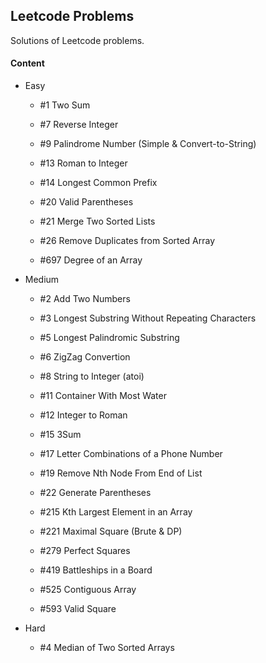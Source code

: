 ## Leetcode Problems

Solutions of Leetcode problems.

#### Content

- Easy

	- #1 Two Sum

	- #7 Reverse Integer

	- #9 Palindrome Number (Simple & Convert-to-String)

	- #13 Roman to Integer

	- #14 Longest Common Prefix

	- #20 Valid Parentheses

	- #21 Merge Two Sorted Lists

	- #26 Remove Duplicates from Sorted Array 

	- #697 Degree of an Array

- Medium

	- #2 Add Two Numbers

	- #3 Longest Substring Without Repeating Characters

	- #5 Longest Palindromic Substring

	- #6 ZigZag Convertion

	- #8 String to Integer (atoi)

	- #11 Container With Most Water

	- #12 Integer to Roman

	- #15 3Sum

	- #17 Letter Combinations of a Phone Number

	- #19 Remove Nth Node From End of List

	- #22 Generate Parentheses

	- #215 Kth Largest Element in an Array

	- #221 Maximal Square (Brute & DP)

	- #279 Perfect Squares

	- #419 Battleships in a Board

	- #525 Contiguous Array

	- #593 Valid Square

- Hard

	- #4 Median of Two Sorted Arrays